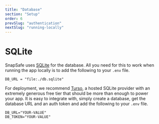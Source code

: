 ```yaml
---
title: "Database"
section: "Setup"
order: 6
prevSlug: "authentication"
nextSlug: "running-locally"
---
```


# SQLite

SnapSafe uses [SQLite](https://www.sqlite.org) for the database. All you need for this to work when running the app locally is to add the following to your `.env` file.

```
DB_URL = "file:./db.sqlite"
```

For deployment, we recommend [Turso](https://turso.tech/), a hosted SQLite provider with an extremely generous free tier that should be more than enough to power your app. It is easy to integrate with, simply create a database, get the database URL and an auth token and add the following to your `.env` file.

```
DB_URL="YOUR-VALUE"
DB_TOKEN="YOUR-VALUE"
```
